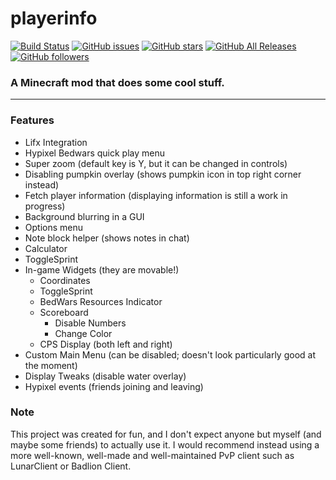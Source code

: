 # playerinfo
[![Build Status](https://travis-ci.org/PepperLola/playerinfo.svg?branch=master)](https://travis-ci.org/PepperLola/playerinfo)
[![GitHub issues](https://img.shields.io/github/issues/PepperLola/playerinfo)](https://github.com/PepperLola/playerinfo/issues)
[![GitHub stars](https://img.shields.io/github/stars/PepperLola/playerinfo)](https://github.com/PepperLola/playerinfo/stargazers)
[![GitHub All Releases](https://img.shields.io/github/downloads/PepperLola/playerinfo/total)](https://github.com/PepperLola/playerinfo/releases/latest)
[![GitHub followers](https://img.shields.io/github/followers/PepperLola?label=Follow%20Me%21&style=social)](https://github.com/PepperLola)
### A Minecraft mod that does some cool stuff.

---

### Features
* Lifx Integration
* Hypixel Bedwars quick play menu
* Super zoom (default key is Y, but it can be changed in controls)
* Disabling pumpkin overlay (shows pumpkin icon in top right corner instead)
* Fetch player information (displaying information is still a work in progress)
* Background blurring in a GUI
* Options menu
* Note block helper (shows notes in chat)
* Calculator
* ToggleSprint
* In-game Widgets (they are movable!)
  * Coordinates
  * ToggleSprint
  * BedWars Resources Indicator
  * Scoreboard
    * Disable Numbers
    * Change Color
  * CPS Display (both left and right)
* Custom Main Menu (can be disabled; doesn't look particularly good at the moment)
* Display Tweaks (disable water overlay)
* Hypixel events (friends joining and leaving)

### Note
This project was created for fun, and I don't expect anyone but myself (and maybe some friends) to actually use it. I would recommend instead using a more well-known, well-made and well-maintained PvP client such as LunarClient or Badlion Client.
